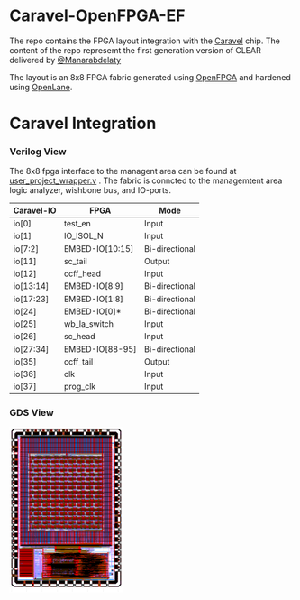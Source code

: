# Caravel-OpenFPGA-EF

The repo contains the FPGA layout integration with the [Caravel](https://github.com/efabless/caravel.git) chip. The content of the repo represemt the first generation version of CLEAR delivered by [@Manarabdelaty](https://github.com/Manarabdelaty/Caravel-OpenFPGA-EF)

The layout is an 8x8 FPGA fabric generated using [OpenFPGA](https://github.com/lnis-uofu/OpenFPGA) and hardened using [OpenLane](https://github.com/efabless/openlane).  

# Caravel Integration

### Verilog View

The 8x8 fpga interface to the managent area can be found at [user_project_wrapper.v](verilog/rtl/user_project_wrapper.v) . The fabric is conncted to the managemtent area logic analyzer, wishbone bus, and IO-ports. 

| Caravel-IO    | FPGA           |  Mode
| ------------- | -------------- | -------------
| io[0]     | test_en         | Input
| io[1]     | IO_ISOL_N       | Input
| io[7:2]   | EMBED-IO[10:15] | Bi-directional
| io[11]    | sc_tail         | Output
| io[12]    | ccff_head       | Input  
| io[13:14] | EMBED-IO[8:9]   | Bi-directional
| io[17:23] | EMBED-IO[1:8]   | Bi-directional
| io[24]    | EMBED-IO[0]*    | Bi-directional
| io[25]    | wb_la_switch    | Input
| io[26]    | sc_head         | Input
| io[27:34] | EMBED-IO[88-95] | Bi-directional 
| io[35]    | ccff_tail       | Output
| io[36]    | clk             | Input
| io[37]    | prog_clk        | Input
        
### GDS View

<p align=”center”>
<img src="doc/images/Caravel-FPGA.png" width="40%" height="40%">
</p>

